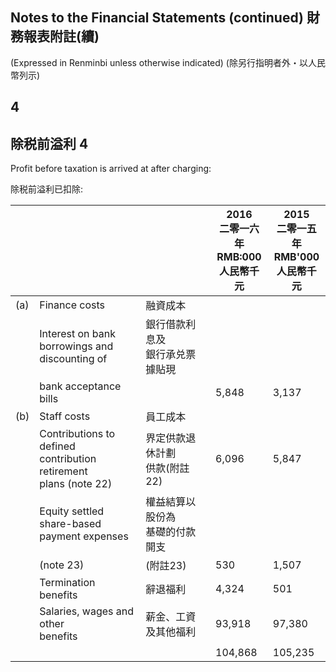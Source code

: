 ## Notes to the Financial Statements (continued) 財務報表附註(續)

(Expressed in Renminbi unless otherwise indicated) (除另行指明者外・以人民幣列示)

## 4

## 除税前溢利 4

Profit before taxation is arrived at after charging:

除税前溢利已扣除:

|     |                                                                        |                      | 2016<br>二零一六年<br>RMB:000<br>人民幣千元 | 2015<br>二零一五年<br>RMB'000<br>人民幣千元 |
|-----|------------------------------------------------------------------------|----------------------|-----------------------------------|-----------------------------------|
| (a) | Finance costs                                                          | 融資成本                 |                                   |                                   |
|     | Interest on bank<br>borrowings and<br>discounting of                   | 銀行借款利息及<br>銀行承兑票據貼現  |                                   |                                   |
|     | bank acceptance bills                                                  |                      | 5,848                             | 3,137                             |
| (b) | Staff costs                                                            | 員工成本                 |                                   |                                   |
|     | Contributions to defined<br>contribution retirement<br>plans (note 22) | 界定供款退休計劃<br>供款(附註22) | 6,096                             | 5,847                             |
|     | Equity settled share-based<br>payment expenses                         | 權益結算以股份為<br>基礎的付款開支  |                                   |                                   |
|     | (note 23)                                                              | (附註23)               | 530                               | 1,507                             |
|     | Termination benefits                                                   | 辭退福利                 | 4,324                             | 501                               |
|     | Salaries, wages and other<br>benefits                                  | 薪金、工資及其他福利           | 93,918                            | 97,380                            |
|     |                                                                        |                      | 104,868                           | 105,235                           |